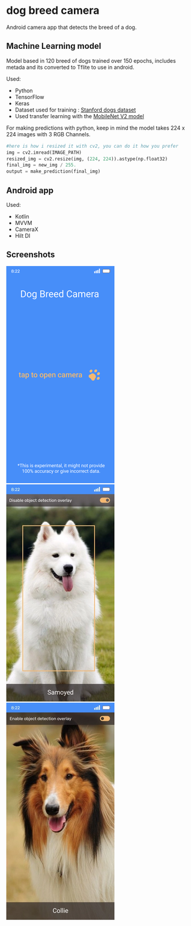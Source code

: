 # dog breed camera
Android camera app that detects the breed of a dog.

## Machine Learning model

Model based in 120 breed of dogs trained over 150 epochs, includes metada and its converted to Tflite to use in android.

Used:

  * Python
  * TensorFlow
  * Keras
  * Dataset used for training : [Stanford dogs dataset](http://vision.stanford.edu/aditya86/ImageNetDogs/main.html)
  * Used transfer learning with the [MobileNet V2 model](https://tfhub.dev/google/tf2-preview/mobilenet_v2/feature_vector/4)


For making predictions with python, keep in mind the model takes 224 x 224 images with 3 RGB Channels.
```python
#here is how i resized it with cv2, you can do it how you prefer
img = cv2.imread(IMAGE_PATH)
resized_img = cv2.resize(img, (224, 224)).astype(np.float32)
final_img = new_img / 255.
output = make_prediction(final_img)
```

## Android app
Used:

  * Kotlin
  * MVVM
  * CameraX
  * Hilt DI

## Screenshots
![N|Solid](https://github.com/puntogris/dog-breed-camera/blob/master/screenshots/1.png)
![N|Solid](https://github.com/puntogris/dog-breed-camera/blob/master/screenshots/2.webp)
![N|Solid](https://github.com/puntogris/dog-breed-camera/blob/master/screenshots/3.webp)
